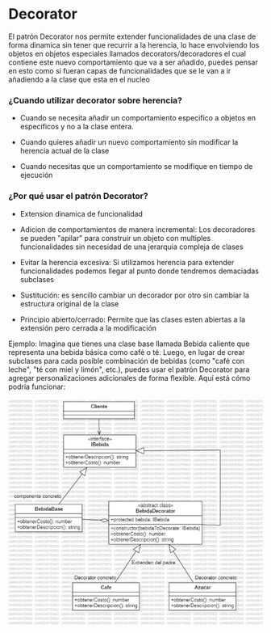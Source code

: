 # Decorator
   
El patrón Decorator nos permite extender funcionalidades de una clase de forma dinamica sin tener que recurrir a la herencia, lo hace envolviendo los objetos en objetos especiales llamados decorators/decoradores el cual contiene este nuevo comportamiento que va a ser añadido, puedes pensar en esto como si fueran capas de funcionalidades que se le van a ir añadiendo a la clase que esta en el nucleo

### ¿Cuando utilizar decorator sobre herencia?

- Cuando se necesita añadir un comportamiento especifico a objetos en especificos y no a la clase entera. 

- Cuando quieres añadir un nuevo comportamiento sin modificar la herencia actual de la clase

- Cuando necesitas que un comportamiento se modifique en tiempo de ejecución


### ¿Por qué usar el patrón Decorator?

- Extension dinamica de funcionalidad

- Adicion de comportamientos de manera incremental: Los decoradores se pueden "apilar" para construir un objeto con multiples funcionalidades sin necesidad de una jerarquia compleja de clases

- Evitar la herencia excesiva: Si utilizamos herencia para extender funcionalidades podemos llegar al punto donde tendremos demaciadas subclases

- Sustitución: es sencillo cambiar un decorador por otro sin cambiar la estructura original de la clase

- Principio abierto/cerrado: Permite que las clases esten abiertas a la extensión pero cerrada a la modificación

Ejemplo:
Imagina que tienes una clase base llamada Bebida caliente que representa una bebida básica como café o té. Luego, en lugar de crear subclases para cada posible combinación de bebidas (como "café con leche", "té con miel y limón", etc.), puedes usar el patrón Decorator para agregar personalizaciones adicionales de forma flexible. Aquí está cómo podría funcionar:

![Diagrama de clases Decorator](../../assets/DecoratorPattern.jpg)
